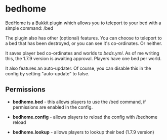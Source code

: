 bedhome
=======

BedHome is a Bukkit plugin which allows you to teleport to your bed with a simple command: /bed

The plugin also has other (optional) features. You can choose to teleport to a bed that has been destroyed, or you can see it's co-ordinates. Or neither.

It saves player bed co-ordinates and worlds to *beds.yml*. As of me writing this, the 1.7.9 version is awaiting approval.
Players have one bed per world.

It also features an auto-updater. Of course, you can disable this in the config by setting "auto-update" to false.


Permissions
--------------

- **bedhome.bed** - this allows players to use the /bed command, if permissions are enabled in the config.

- **bedhome.config** - allows players to reload the config with /bedhome reload

- **bedhome.lookup** - allows players to lookup their bed (1.7.9 version)
